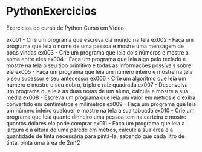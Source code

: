 # PythonExercicios
 Exercicios do curso de Python Curso em Video

ex001 - Crie um programa que escreva olá mundo na tela
ex002 - Faça um programa que leia o nome de uma pessoa e mostre uma mensagem de boas vindas
ex003 - Crie um programa que leia dois números e mostre a soma entre eles
ex004 - Faça um programa que leia algo pelo teclado e mostre na tela o seu tipo primitivo e todas as informações possíveis sobre ele
ex005 - Faça um programa que leia um número inteiro e mostre na tela o seu sucessor e seu antecessor
ex006 - Crie um algoritmo que leia um número e mostre o seu dobro, triplo e raiz quadrada
ex007 - Desenvolva um programa que leia as duas notas de um aluno, calcule e mostre a sua média
ex008 - Escreva um programa que leia um valor em metros e o exiba convertido em centímetros e milímetros
ex009 - Faça um programa que leia um número inteiro qualquer e mostre na tela a sua tabuada
ex010 - Crie um programa que leia quanto dinheiro uma pessoa tem na carteira e mostre quantos dólares ela pode comprar
ex011 - Faça um programa que leia a largura e a altura de uma parede em metros, calcule a sua área e a quantidade de tinta necessária para pintá-la, sabendo que cada litro de tinta, pinta uma área de 2m^2
